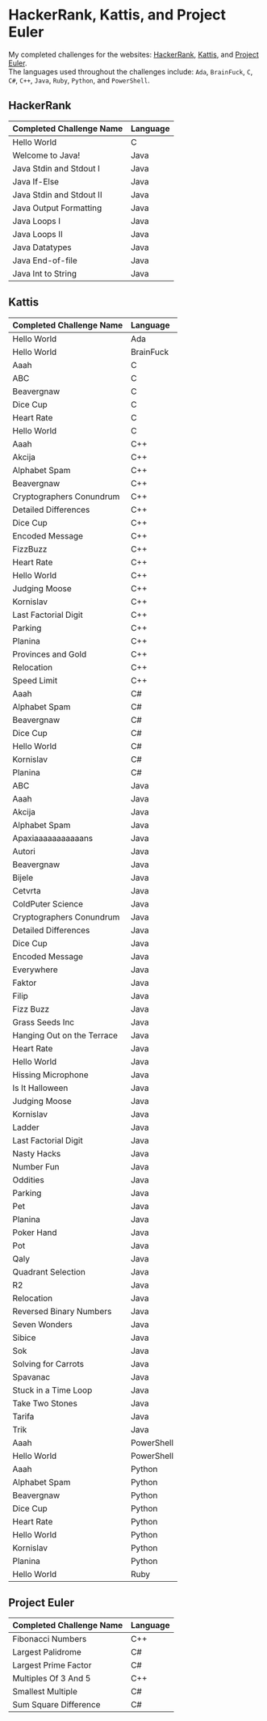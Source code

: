 # HackerRank, Kattis, and Project Euler
My completed challenges for the websites: [HackerRank](https://www.hackerrank.com "HackerRank Homepage"), [Kattis](https://open.kattis.com "Kattis Homepage"), and [Project Euler](https://www.projecteuler.net "Project Euler Homepage").</br>
The languages used throughout the challenges include: `Ada`, `BrainFuck`, `C`, `C#`, `C++`, `Java`, `Ruby`, `Python`, and `PowerShell`. 

## HackerRank 
| Completed Challenge Name | Language      | 
| :------------------------|:--------------| 
| Hello World              | C             | 
| Welcome to Java!         | Java          | 
| Java Stdin and Stdout I  | Java          | 
| Java If-Else             | Java          |
| Java Stdin and Stdout II | Java          |
| Java Output Formatting   | Java          |
| Java Loops I             | Java          |
| Java Loops II            | Java          |
| Java Datatypes           | Java          |
| Java End-of-file         | Java          |
| Java Int to String       | Java          |


## Kattis 
| Completed Challenge Name  | Language      | 
| :-------------------------|:--------------| 
| Hello World               | Ada           | 
| Hello World               | BrainFuck     |
| Aaah                      | C             | 
| ABC                       | C             |
| Beavergnaw                | C             | 
| Dice Cup                  | C             | 
| Heart Rate                | C             | 
| Hello World               | C             | 
| Aaah						          | C++           |
| Akcija                    | C++           |
| Alphabet Spam             | C++           |
| Beavergnaw					      | C++           |
| Cryptographers Conundrum  | C++           |
| Detailed Differences      | C++           |
| Dice Cup                  | C++           |
| Encoded Message           | C++           |
| FizzBuzz                  | C++           |
| Heart Rate                | C++           |
| Hello World               | C++           |
| Judging Moose             | C++           |
| Kornislav                 | C++           |
| Last Factorial Digit      | C++           |
| Parking                   | C++           |
| Planina                   | C++           |
| Provinces and Gold        | C++           |
| Relocation                | C++           |
| Speed Limit					      | C++           |
| Aaah						          | C#            |
| Alphabet Spam					    | C#            |
| Beavergnaw                | C#            |
| Dice Cup                  | C#            |
| Hello World               | C#            |
| Kornislav                 | C#            |
| Planina						        | C#            |
| ABC						            | Java          |
| Aaah                      | Java          |
| Akcija                    | Java          |
| Alphabet Spam             | Java          |
| Apaxiaaaaaaaaaaans        | Java          |
| Autori                    | Java          |
| Beavergnaw                | Java          |
| Bijele                    | Java          |
| Cetvrta                   | Java          |
| ColdPuter Science         | Java          |
| Cryptographers Conundrum  | Java          | 
| Detailed Differences      | Java          |
| Dice Cup                  | Java          |
| Encoded Message           | Java          |
| Everywhere                | Java          |
| Faktor                    | Java          |
| Filip                     | Java          |
| Fizz Buzz                 | Java          |
| Grass Seeds Inc           | Java          |
| Hanging Out on the Terrace| Java          | 
| Heart Rate                | Java          |
| Hello World               | Java          |
| Hissing Microphone        | Java          |
| Is It Halloween           | Java          |
| Judging Moose             | Java          |
| Kornislav                 | Java          |
| Ladder                    | Java          |
| Last Factorial Digit      | Java          |
| Nasty Hacks               | Java          |
| Number Fun                | Java          |
| Oddities                  | Java          |
| Parking                   | Java          |
| Pet                       | Java          |
| Planina                   | Java          |
| Poker Hand                | Java          |
| Pot                       | Java          |
| Qaly                      | Java          |
| Quadrant Selection        | Java          |
| R2                        | Java          |
| Relocation                | Java          |
| Reversed Binary Numbers   | Java          |
| Seven Wonders             | Java          |
| Sibice                    | Java          |
| Sok                       | Java          |
| Solving for Carrots       | Java          | 
| Spavanac                  | Java          |
| Stuck in a Time Loop      | Java          |
| Take Two Stones           | Java          |
| Tarifa                    | Java          |
| Trik						          | Java          |
| Aaah                      | PowerShell    |
| Hello World               | PowerShell    |
| Aaah                      | Python        |
| Alphabet Spam             | Python        |
| Beavergnaw                | Python        |
| Dice Cup                  | Python        |
| Heart Rate                | Python        |
| Hello World               | Python        |
| Kornislav                 | Python        |
| Planina                   | Python        |
| Hello World               | Ruby          |


## Project Euler
| Completed Challenge Name       | Language      | 
| :------------------------------|:--------------| 
| Fibonacci Numbers              | C++           | 
| Largest Palidrome              | C#            | 
| Largest Prime Factor           | C#            |
| Multiples Of 3 And 5           | C++           |
| Smallest Multiple              | C#            |
| Sum Square Difference          | C#            |
